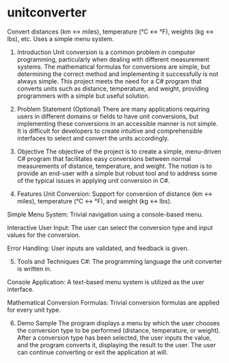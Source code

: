 # unitconverter
Convert distances (km ↔ miles), temperature (°C ↔ °F), weights (kg ↔ lbs), etc. Uses a simple menu system.

1. Introduction
Unit conversion is a common problem in computer programming, particularly when dealing with different measurement systems. The mathematical formulas for conversions are simple, but determining the correct method and implementing it successfully is not always simple. This project meets the need for a C# program that converts units such as distance, temperature, and weight, providing programmers with a simple but useful solution.

2. Problem Statement (Optional)
There are many applications requiring users in different domains or fields to have unit conversions, but implementing these conversions in an accessible manner is not simple. It is difficult for developers to create intuitive and comprehensible interfaces to select and convert the units accordingly.

3. Objective
The objective of the project is to create a simple, menu-driven C# program that facilitates easy conversions between normal measurements of distance, temperature, and weight. The notion is to provide an end-user with a simple but robust tool and to address some of the typical issues in applying unit conversion in C#.

4. Features
Unit Conversion: Support for conversion of distance (km ↔ miles), temperature (°C ↔ °F), and weight (kg ↔ lbs).

 Simple Menu System: Trivial navigation using a console-based menu.

Interactive User Input: The user can select the conversion type and input values for the conversion.

 Error Handling: User inputs are validated, and feedback is given.

5. Tools and Techniques
C#: The programming language the unit converter is written in.

 Console Application: A text-based menu system is utilized as the user interface.

 Mathematical Conversion Formulas: Trivial conversion formulas are applied for every unit type.

6. Demo Sample
The program displays a menu by which the user chooses the conversion type to be performed (distance, temperature, or weight). After a conversion type has been selected, the user inputs the value, and the program converts it, displaying the result to the user. The user can continue converting or exit the application at will.
